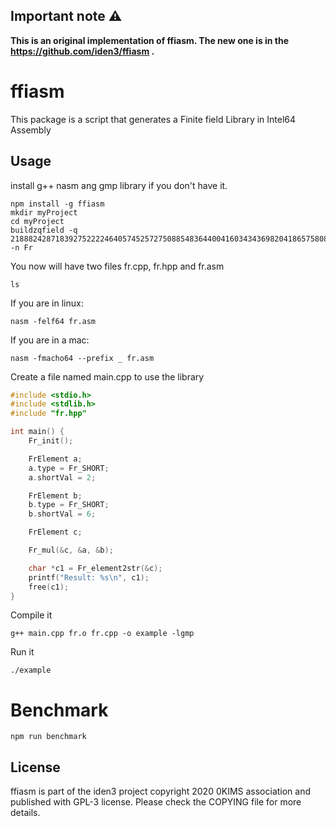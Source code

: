 ## Important note :warning: 

**This is an original implementation of ffiasm. The new one is in the https://github.com/iden3/ffiasm .**

# ffiasm

This package is a script that generates a Finite field Library in Intel64 Assembly

## Usage

install g++ nasm ang gmp library if you don't have it.

```
npm install -g ffiasm
mkdir myProject
cd myProject
buildzqfield -q 21888242871839275222246405745257275088548364400416034343698204186575808495617 -n Fr
```

You now will have two files fr.cpp, fr.hpp and fr.asm

```
ls
```

If you are in linux:

```
nasm -felf64 fr.asm
```

If you are in a mac:

```
nasm -fmacho64 --prefix _ fr.asm
```

Create a file named main.cpp to use the library

```C
#include <stdio.h>
#include <stdlib.h>
#include "fr.hpp"

int main() {
    Fr_init();

    FrElement a;
    a.type = Fr_SHORT;
    a.shortVal = 2;

    FrElement b;
    b.type = Fr_SHORT;
    b.shortVal = 6;

    FrElement c;

    Fr_mul(&c, &a, &b);

    char *c1 = Fr_element2str(&c);
    printf("Result: %s\n", c1);
    free(c1);
}
```

Compile it

```
g++ main.cpp fr.o fr.cpp -o example -lgmp
```

Run it
```
./example
```

# Benchmark

```
npm run benchmark
```

## License

ffiasm is part of the iden3 project copyright 2020 0KIMS association and published with GPL-3 license. Please check the COPYING file for more details.

